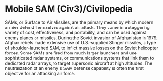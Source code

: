 # Mobile SAM (Civ3)/Civilopedia

SAMs, or Surface to Air Missiles, are the primary means by which modern armies defend themselves against air attack. They come in a staggering variety of cost, effectiveness, and portability, and can be used against enemy planes or missiles. During the Soviet invasion of Afghanistan in 1979, Afghan rebels made extensive use of U.S.-supplied Stinger missiles, a type of shoulder-launched SAM, to inflict massive losses on the Soviet helicopter forces. Some SAMs are fired from much larger launchers and use sophisticated radar systems, or communications systems that link them to dedicated radar arrays, to target supersonic aircraft at high altitudes. The neutralization of an enemy's SAM defense capability is often the first objective for an attacking air force.